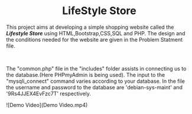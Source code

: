 <h1 align="center">LifeStyle Store</h1>

<p>This project aims at developing a simple shopping website called the <b><i>Lifestyle Store</i></b> using HTML,Bootstrap,CSS,SQL and PHP. The design and the conditions needed for the website are given in the Problem Statment file.</p></br>
<p>The "common.php" file in the "includes" folder assists in connecting us to the database.(Here PHPmyAdmin is being used). The input to the "mysqli_connect" command varies according to your database. In the file the username and password to the database are 'debian-sys-maint' and '9Rs4JJEX4EvFzc7T' respectively.</p>
![Demo Video](Demo Video.mp4)
